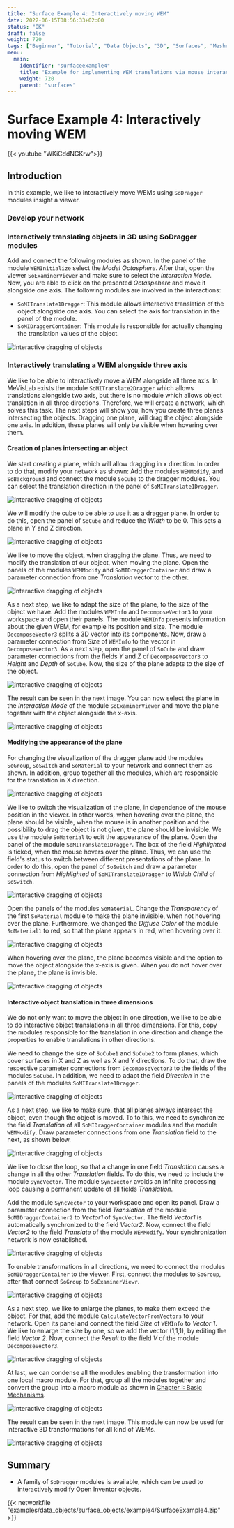 ```yaml
---
title: "Surface Example 4: Interactively moving WEM"
date: 2022-06-15T08:56:33+02:00
status: "OK"
draft: false
weight: 720
tags: ["Beginner", "Tutorial", "Data Objects", "3D", "Surfaces", "Meshes", "WEM"]
menu: 
  main:
    identifier: "surfaceexample4"
    title: "Example for implementing WEM translations via mouse interaction"
    weight: 720
    parent: "surfaces"
---
```

# Surface Example 4: Interactively moving WEM

{{< youtube "WKiCddNGKrw">}}

## Introduction

In this example, we like to interactively move WEMs using `SoDragger` modules insight a viewer.

### Develop your network
### Interactively translating objects in 3D using SoDragger modules

Add and connect the following modules as shown. In the panel of the module `WEMInitialize` select the *Model* *Octasphere*. After that, open the viewer `SoExaminerViewer` and make sure to select the *Interaction Mode*. Now, you are able to click on the presented *Octaspehere* and move it alongside one axis. The following modules are involved in the interactions: 

* `SoMITranslate1Dragger`: This module allows interactive translation of the object alongside one axis. You can select the axis for translation in the panel of the module.
* `SoMIDraggerContainer`: This module is responsible for actually changing the translation values of the object.

![Interactive dragging of objects](/images/tutorials/dataobjects/surfaces/DO10_01.png "Interactive dragging of objects")

### Interactively translating a WEM alongside three axis
We like to be able to interactively move a WEM alongside all three axis. In MeVisLab exists the module `SoMITranslate2Dragger` which allows translations alongside two axis, but there is no module which allows object translation in all three directions. Therefore, we will create a network, which solves this task. The next steps will show you, how you create three planes intersecting the objects. Dragging one plane, will drag the object alongside one axis. In addition, these planes will only be visible when hovering over them.

#### Creation of planes intersecting an object
We start creating a plane, which will allow dragging in x direction. In order to do that, modify your network as shown: Add the modules `WEMModify`, and `SoBackground` and connect the module `SoCube` to the dragger modules. You can select the translation direction in the panel of `SoMITranslate1Dragger`. 

![Interactive dragging of objects](/images/tutorials/dataobjects/surfaces/DO10_02.png "Interactive dragging of objects")

We will modify the cube to be able to use it as a dragger plane. In order to do this, open the panel of `SoCube` and reduce the *Width* to be 0. This sets a plane in Y and Z direction. 

![Interactive dragging of objects](/images/tutorials/dataobjects/surfaces/DO10_02_1.png "Interactive dragging of objects")

We like to move the object, when dragging the plane. Thus, we need to modify the translation of our object, when moving the plane. Open the panels of the modules `WEMModify` and `SoMIDraggerContainer` and draw a parameter connection from one *Translation* vector to the other. 

![Interactive dragging of objects](/images/tutorials/dataobjects/surfaces/DO10_03.png "Interactive dragging of objects")

As a next step, we like to adapt the size of the plane, to the size of the object we have. Add the modules `WEMInfo` and `DecomposeVector3` to your workspace and open their panels. The module `WEMInfo` presents information about the given WEM, for example its position and size. The module `DecomposeVector3` splits a 3D vector into its components. Now, draw a parameter connection from *Size* of `WEMInfo` to the vector in `DecomposeVector3`. As a next step, open the panel of `SoCube` and draw parameter connections from the fields *Y* and *Z* of `DecomposeVector3` to *Height* and *Depth* of `SoCube`. Now, the size of the plane adapts to the size of the object. 

![Interactive dragging of objects](/images/tutorials/dataobjects/surfaces/DO10_04.png "Interactive dragging of objects")

The result can be seen in the next image. You can now select the plane in the *Interaction Mode* of the module `SoExaminerViewer` and move the plane together with the object alongside the x-axis.

![Interactive dragging of objects](/images/tutorials/dataobjects/surfaces/DO10_05.png "Interactive dragging of objects")

#### Modifying the appearance of the plane

For changing the visualization of the dragger plane add the modules `SoGroup`, `SoSwitch` and `SoMaterial` to your network and connect them as shown. In addition, group together all the modules, which are responsible for the translation in X direction.

![Interactive dragging of objects](/images/tutorials/dataobjects/surfaces/DO10_06.png "Interactive dragging of objects")

We like to switch the visualization of the plane, in dependence of the mouse position in the viewer. In other words, when hovering over the plane, the plane should be visible, when the mouse is in another position and the possibility to drag the object is not given, the plane should be invisible. We use the module `SoMaterial` to edit the appearance of the plane. Open the panel of the module `SoMITranslate1Dragger`. The box of the field *Highlighted* is ticked, when the mouse hovers over the plane. Thus, we can use the field's status to switch between different presentations of the plane. In order to do this, open the panel of `SoSwitch` and draw a parameter connection from *Highlighted* of `SoMITranslate1Dragger` to *Which Child* of `SoSwitch`.

![Interactive dragging of objects](/images/tutorials/dataobjects/surfaces/DO10_06_02.png "Interactive dragging of objects")

Open the panels of the modules `SoMaterial`. Change the *Transparency* of the first `SoMaterial` module to make the plane invisible, when not hovering over the plane. Furthermore, we changed the *Diffuse Color* of the module `SoMaterial1` to red, so that the plane appears in red, when hovering over it.

![Interactive dragging of objects](/images/tutorials/dataobjects/surfaces/DO10_07.png "Interactive dragging of objects")

When hovering over the plane, the plane becomes visible and the option to move the object alongside the x-axis is given. When you do not hover over the plane, the plane is invisible.

![Interactive dragging of objects](/images/tutorials/dataobjects/surfaces/DO10_08.png "Interactive dragging of objects")

#### Interactive object translation in three dimensions

We do not only want to move the object in one direction, we like to be able to do interactive object translations in all three dimensions. For this, copy the modules responsible for the translation in one direction and change the properties to enable translations in other directions.

We need to change the size of `SoCube1` and `SoCube2` to form planes, which cover surfaces in X and Z as well as X and Y directions. To do that, draw the respective parameter connections from `DecomposeVector3` to the fields of the modules `SoCube`. In addition, we need to adapt the field *Direction* in the panels of the modules `SoMITranslate1Dragger`. 

![Interactive dragging of objects](/images/tutorials/dataobjects/surfaces/DO10_09.png "Interactive dragging of objects")

As a next step, we like to make sure, that all planes always intersect the object, even though the object is moved. To to this, we need to synchronize the field *Translation* of all `SoMIDraggerContainer` modules and the module `WEMModify`. Draw parameter connections from one *Translation* field to the next, as shown below.

![Interactive dragging of objects](/images/tutorials/dataobjects/surfaces/DO10_10.png "Interactive dragging of objects")

We like to close the loop, so that a change in one field *Translation* causes a change in all the other *Translation* fields. To do this, we need to include the module `SyncVector`. The module `SyncVector` avoids an infinite processing loop causing a permanent update of all fields *Translation*.

Add the module `SyncVector` to your workspace and open its panel. Draw a parameter connection from the field *Translation* of the module `SoMIDraggerContainer2` to *Vector1* of `SyncVector`. The field *Vector1* is automatically synchronized to the field *Vector2*. Now, connect the field *Vector2* to the field *Translate* of the module `WEMModify`. Your synchronization network is now established.

![Interactive dragging of objects](/images/tutorials/dataobjects/surfaces/DO10_11.png "Interactive dragging of objects")

To enable transformations in all directions, we need to connect the modules `SoMIDraggerContainer` to the viewer. First, connect the modules to `SoGroup`, after that connect `SoGroup` to `SoExaminerViewr`.

![Interactive dragging of objects](/images/tutorials/dataobjects/surfaces/DO10_12.png "Interactive dragging of objects")

As a next step, we like to enlarge the planes, to make them exceed the object. For that, add the module `CalculateVectorFromVectors` to your network. Open its panel and connect the field *Size* of `WEMInfo` to *Vector 1*. We like to enlarge the size by one, so we add the vector (1,1,1), by editing the field *Vector 2*. Now, connect the *Result* to the field *V* of the module `DecomposeVector3`.

![Interactive dragging of objects](/images/tutorials/dataobjects/surfaces/DO10_13.png "Interactive dragging of objects")

At last, we can condense all the modules enabling the transformation into one local macro module. For that, group all the modules together and convert the group into a macro module as shown in [Chapter I: Basic Mechanisms](tutorials/basicmechanisms#TutorialMacroModules).

![Interactive dragging of objects](/images/tutorials/dataobjects/surfaces/DO10_14.png "Interactive dragging of objects")

The result can be seen in the next image. This module can now be used for interactive 3D transformations for all kind of WEMs.

![Interactive dragging of objects](/images/tutorials/dataobjects/surfaces/DO10_15.png "Interactive dragging of objects")


## Summary
* A family of `SoDragger` modules is available, which can be used to interactively modify Open Inventor objects.


{{< networkfile "examples/data_objects/surface_objects/example4/SurfaceExample4.zip" >}}
